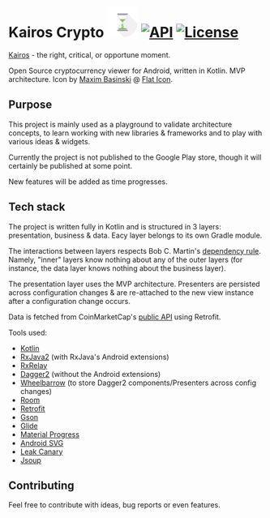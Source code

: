 # Kairos Crypto <img src="https://github.com/cjurjiu/KairosCrypto/blob/master/media/icons/kairoscrypto.svg" width="60px" /> [![API](https://img.shields.io/badge/API-21%2B-green.svg?style=flat)](https://android-arsenal.com/api?level=21) [![License](https://img.shields.io/badge/License-GPL--3.0-blue.svg)](https://tldrlegal.com/license/gnu-general-public-license-v3-(gpl-3))
[Kairos](https://en.wikipedia.org/wiki/Kairos) - the right, critical, or opportune moment.

Open Source cryptocurrency viewer for Android, written in Kotlin. MVP architecture. Icon by [Maxim Basinski](https://www.flaticon.com/authors/maxim-basinski) @ [Flat Icon](https://www.flaticon.com).

## Purpose

This project is mainly used as a playground to validate architecture concepts, to learn working with new libraries & frameworks and to play with various ideas & widgets.

Currently the project is not published to the Google Play store, though it will certainly be published at some point.

New features will be added as time progresses.

## Tech stack

The project is written fully in Kotlin and is structured in 3 layers: presentation, business & data. Eacy layer belongs to its own Gradle module.

The interactions between layers respects Bob C. Martin's [dependency rule](https://blog.cleancoder.com/uncle-bob/2012/08/13/the-clean-architecture.html#the-dependency-rule). Namely, "inner" layers know nothing about any of the outer layers (for instance, the data layer knows nothing about the business layer).

The presentation layer uses the MVP architecture. Presenters are persisted across configuration changes & are re-attached to the new view instance after a configuration change occurs.

Data is fetched from CoinMarketCap's [public API](https://coinmarketcap.com/api/) using Retrofit.

Tools used:
- [Kotlin](https://kotlinlang.org/)
- [RxJava2](https://github.com/ReactiveX/RxJava) (with RxJava's Android extensions)
- [RxRelay](https://github.com/JakeWharton/RxRelay)
- [Dagger2](https://github.com/google/dagger) (without the Android extensions)
- [Wheelbarrow](https://github.com/cjurjiu/Wheelbarrow) (to store Dagger2 components/Presenters across config changes)
- [Room](https://developer.android.com/topic/libraries/architecture/room)
- [Retrofit](http://square.github.io/retrofit/)
- [Gson](https://github.com/google/gson)
- [Glide](https://github.com/bumptech/glide)
- [Material Progress](https://github.com/DreaminginCodeZH/MaterialProgressBar)
- [Android SVG](http://bigbadaboom.github.io/androidsvg/)
- [Leak Canary](https://github.com/square/leakcanary)
- [Jsoup](https://jsoup.org/)

## Contributing

Feel free to contribute with ideas, bug reports or even features.